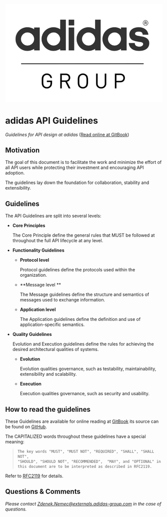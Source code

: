 ![layers](/assets/adidas-group-logo.svg)

# adidas API Guidelines
_Guidelines for API design at adidas_ ([Read online at GitBook](https://adidas-group.gitbooks.io/api-guidelines/content/))

## Motivation
The goal of this document is to facilitate the work and minimize the effort of all API users while protecting their investment and encouraging API adoption.

The guidelines lay down the foundation for collaboration, stability and extensibility.

## Guidelines
The API Guidelines are split into several levels:

- **Core Principles**

    The Core Principle define the general rules that MUST be followed at throughout the full API lifecycle at any level. 

- **Functionality Guidelines**
    - **Protocol level**
    
        Protocol guidelines define the protocols used within the organization. 
        
    - **Message level **
    
        The Message guidelines define the structure and semantics of messages used to exchange information. 

    - **Application level**
    
        The Application guidelines define the definition and use of application-specific semantics.
    
- **Quality Guidelines**
   
   Evolution and Execution guidelines define the rules for achieving the desired architectural qualities of systems. 
   
    - **Evolution**
    
        Evolution qualities governance, such as testability, maintainability, extensibility and scalability.

    - **Execution**
    
        Execution qualities governance, such as security and usability.


## How to read the guidelines 

These Guidelines are available for online reading at [GitBook](https://apidesigner.gitbooks.io/adidas-api-guidelines/content/) its source can be found on [GitHub](https://github.com/adidas-group/api-guidelines).


The CAPITALIZED words throughout these guidelines have a special meaning:

> ```
> The key words "MUST", "MUST NOT", "REQUIRED", "SHALL", "SHALL NOT",
> "SHOULD", "SHOULD NOT", "RECOMMENDED",  "MAY", and "OPTIONAL" in 
> this document are to be interpreted as described in RFC2119.
> ```

Refer to [RFC2119](https://www.ietf.org/rfc/rfc2119) for details.

## Questions & Comments 

_Please contact [Zdenek.Nemec@externals.adidas-group.com](mailto:Zdenek.Nemec@externals.adidas-group.com) in the case of questions._
